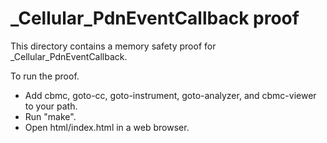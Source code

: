 _Cellular_PdnEventCallback proof
==============

This directory contains a memory safety proof for _Cellular_PdnEventCallback.

To run the proof.
* Add cbmc, goto-cc, goto-instrument, goto-analyzer, and cbmc-viewer
  to your path.
* Run "make".
* Open html/index.html in a web browser.